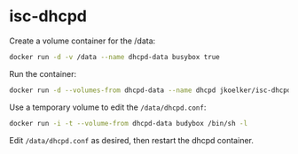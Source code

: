 isc-dhcpd
=========

Create a volume container for the /data:

```bash
docker run -d -v /data --name dhcpd-data busybox true
```

Run the container:

```bash
docker run -d --volumes-from dhcpd-data --name dhcpd jkoelker/isc-dhcpd
```

Use a temporary volume to edit the ``/data/dhcpd.conf``:

```bash
docker run -i -t --volume-from dhcpd-data budybox /bin/sh -l
```

Edit ``/data/dhcpd.conf`` as desired, then restart the dhcpd container.
